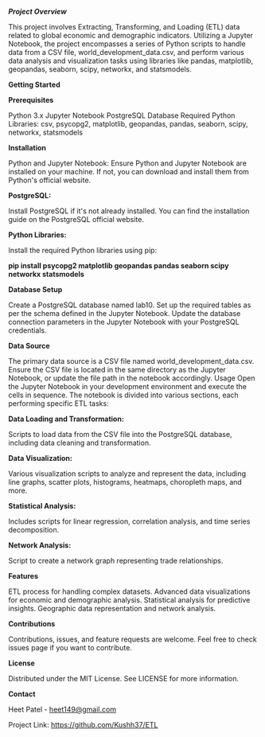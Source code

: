 ***Project Overview***

This project involves Extracting, Transforming, and Loading (ETL) data related to global economic and demographic indicators. Utilizing a Jupyter Notebook, the project encompasses a series of Python scripts to handle data from a CSV file, world_development_data.csv, and perform various data analysis and visualization tasks using libraries like pandas, matplotlib, geopandas, seaborn, scipy, networkx, and statsmodels.

**Getting Started**

**Prerequisites**

Python 3.x
Jupyter Notebook
PostgreSQL Database
Required Python Libraries: csv, psycopg2, matplotlib, geopandas, pandas, seaborn, scipy, networkx, statsmodels

**Installation**

Python and Jupyter Notebook:
Ensure Python and Jupyter Notebook are installed on your machine. If not, you can download and install them from Python's official website.

**PostgreSQL:**

Install PostgreSQL if it's not already installed. You can find the installation guide on the PostgreSQL official website.

**Python Libraries:**

Install the required Python libraries using pip:

**pip install psycopg2 matplotlib geopandas pandas seaborn scipy networkx statsmodels**

**Database Setup**

Create a PostgreSQL database named lab10.
Set up the required tables as per the schema defined in the Jupyter Notebook.
Update the database connection parameters in the Jupyter Notebook with your PostgreSQL credentials.

**Data Source**

The primary data source is a CSV file named world_development_data.csv.
Ensure the CSV file is located in the same directory as the Jupyter Notebook, or update the file path in the notebook accordingly.
Usage
Open the Jupyter Notebook in your development environment and execute the cells in sequence. The notebook is divided into various sections, each performing specific ETL tasks:

**Data Loading and Transformation:**

Scripts to load data from the CSV file into the PostgreSQL database, including data cleaning and transformation.

**Data Visualization:**

Various visualization scripts to analyze and represent the data, including line graphs, scatter plots, histograms, heatmaps, choropleth maps, and more.

**Statistical Analysis:**

Includes scripts for linear regression, correlation analysis, and time series decomposition.

**Network Analysis:**

Script to create a network graph representing trade relationships.

**Features**

ETL process for handling complex datasets.
Advanced data visualizations for economic and demographic analysis.
Statistical analysis for predictive insights.
Geographic data representation and network analysis.

**Contributions**

Contributions, issues, and feature requests are welcome. Feel free to check issues page if you want to contribute.

**License**

Distributed under the MIT License. See LICENSE for more information.

**Contact**

Heet Patel - heet149@gmail.com


Project Link: https://github.com/Kushh37/ETL
